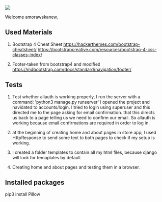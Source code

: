 <img src="https://codeinstitute.s3.amazonaws.com/fullstack/ci_logo_small.png" style="margin: 0;">

Welcome amorawskanew,

<h2>Used Materials</h2>

1. Bootstrap 4 Cheat Sheet
https://hackerthemes.com/bootstrap-cheatsheet/
https://bootstrapcreative.com/resources/bootstrap-4-css-classes-index/

2. Footer-taken from bootstrap4 and modified
https://mdbootstrap.com/docs/standard/navigation/footer/




<h2>Tests</h2>

1. Test whether allauth is working properly, I run the server with a command: 'python3 manage.py runserver'
I opened the project and navidated to accounts/login. I tried to login using superuser and this directed me to the page asking for email confirmation. that this directs us back to a page telling us we need to confirm our email. So allauth is working because email confirmations are required in order to log in.

2. at the beginning of creating home and about pages in store app, I used HttpResponse to send some text to both pages to check if my setup is working.

3. I created a folder templates to contain all my html files, because django will look for temaplates by default

4. Creating home and about pages and testing them in a browser.


<h2>Installed packages</h2>
pip3 install Pillow